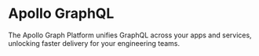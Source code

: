 # Apollo GraphQL

The Apollo Graph Platform unifies GraphQL across your apps and services, unlocking faster delivery for your engineering teams.